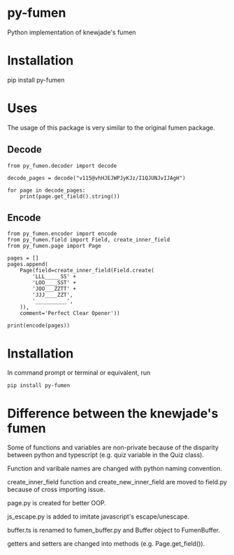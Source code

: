 # py-fumen
Python implementation of knewjade's fumen

# Installation 
pip install py-fumen

# Uses
The usage of this package is very similar to the original fumen package.

## Decode
```
from py_fumen.decoder import decode

decode_pages = decode("v115@vhHJEJWPJyKJz/I1QJUNJvIJAgH")

for page in decode_pages:
    print(page.get_field().string())
```

## Encode
```
from py_fumen.encoder import encode
from py_fumen.field import Field, create_inner_field
from py_fumen.page import Page

pages = []
pages.append(
    Page(field=create_inner_field(Field.create(
        'LLL_____SS' +
        'LOO____SST' +
        'JOO___ZZTT' +
        'JJJ____ZZT',
        '__________',
    )),
    comment='Perfect Clear Opener'))

print(encode(pages))
```

# Installation
In command prompt or terminal or equivalent, run 
```
pip install py-fumen
```

# Difference between the knewjade's fumen
Some of functions and variables are non-private because of the disparity between python and typescript (e.g. quiz variable in the Quiz class).

Function and varibale names are changed with python naming convention.

create_inner_field function and create_new_inner_field are moved to field.py because of cross importing issue.

page.py is created for better OOP.

js_escape.py is added to imitate javascript's escape/unescape.

buffer.ts is renamed to fumen_buffer.py and Buffer object to FumenBuffer.

getters and setters are changed into methods (e.g. Page.get_field()). 
